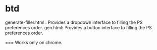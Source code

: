 btd
===
generate-filler.html : Provides a dropdown interface to filling the PS preferences order.
gen.html: Provides a button interface to filling the PS preferences order.

===
Works only on chrome.
